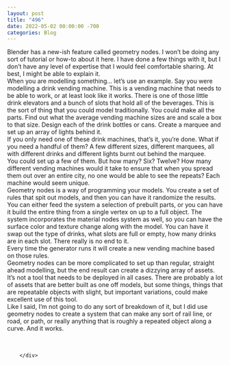 ```yaml
---
layout: post
title: "496"
date: 2022-05-02 00:00:00 -700
categories: Blog
---
```


<div class="blog-content">
				<div class="paragraph"><span><span>Blender has a new-ish feature called geometry nodes. I won&rsquo;t be doing any sort of tutorial or how-to about it here. I have done a few things with it, but I don&rsquo;t have any level of expertise that I would feel comfortable sharing. At best, I might be able to explain it.</span></span><br><span></span><span><span>When you are modelling something&hellip; let&rsquo;s use an example. Say you were modelling a drink vending machine. This is a vending machine that needs to be able to work, or at least look like it works. There is one of those little drink elevators and a bunch of slots that hold all of the beverages. This is the sort of thing that you could model traditionally. You could make all the parts. Find out what the average vending machine sizes are and scale a box to that size. Design each of the drink bottles or cans. Create a marquee and set up an array of lights behind it.</span></span><br><span></span><span><span>If you only need one of these drink machines, that&rsquo;s it, you&rsquo;re done. What if you need a handful of them? A few different sizes, different marquees, all with different drinks and different lights burnt out behind the marquee.</span></span><br><span></span><span><span>You could set up a few of them. But how many? Six? Twelve? How many different vending machines would it take to ensure that when you spread them out over an entire city, no one would be able to see the repeats? Each machine would seem unique.</span></span><br><span></span><span><span>Geometry nodes is a way of programming your models. You create a set of rules that spit out models, and then you can have it randomize the results. You can either feed the system a selection of prebuilt parts, or you can have it build the entire thing from a single vertex on up to a full object. The system incorporates the material nodes system as well, so you can have the surface color and texture change along with the model. You can have it swap out the type of drinks, what slots are full or empty, how many drinks are in each slot. There really is no end to it.</span></span><br><span></span><span><span>Every time the generator runs it will create a new vending machine based on those rules.&nbsp;</span></span><br><span></span><span><span>Geometry nodes can be more complicated to set up than regular, straight ahead modelling, but the end result can create a dizzying array of assets.&nbsp;</span></span><br><span></span><span><span>It&rsquo;s not a tool that needs to be deployed in all cases. There are probably a lot of assets that are better built as one off models, but some things, things that are repeatable objects with slight, but important variations, could make excellent use of this tool.</span></span><br><span></span><span><span>Like I said, I&rsquo;m not going to do any sort of breakdown of it, but I did use geometry nodes to create a system that can make any sort of rail line, or road, or path, or really anything that is roughly a repeated object along a curve. And it works.&nbsp;</span></span><br><span></span><br>&#8203;</div>

		</div>
        